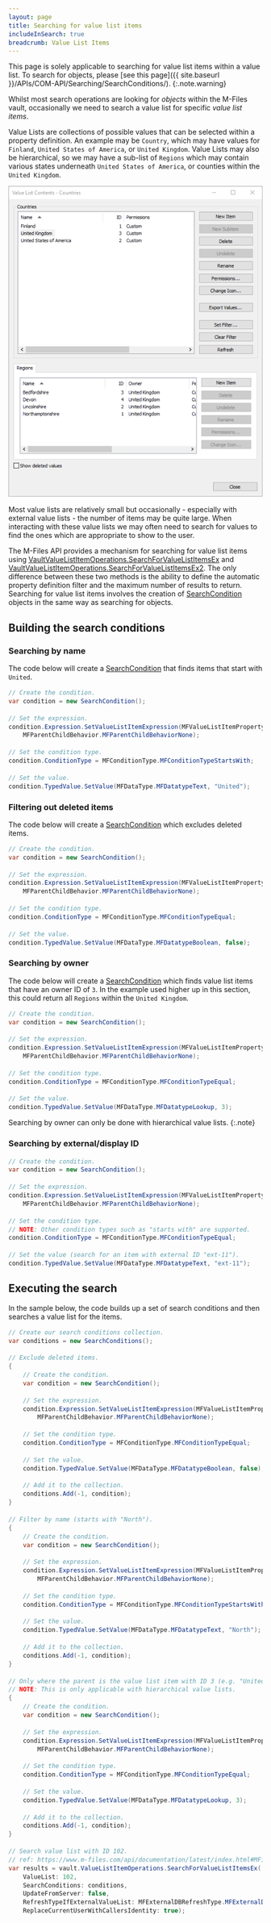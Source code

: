 ```yaml
---
layout: page
title: Searching for value list items
includeInSearch: true
breadcrumb: Value List Items
---
```


This page is solely applicable to searching for value list items within a value list.  To search for objects, please [see this page]({{ site.baseurl }}/APIs/COM-API/Searching/SearchConditions/).
{:.note.warning}

Whilst most search operations are looking for *objects* within the M-Files vault, occasionally we need to search a value list for specific *value list items*.

Value Lists are collections of possible values that can be selected within a property definition.  An example may be `Country`, which may have values for `Finland`, `United States of America`, or `United Kingdom`.  Value Lists may also be hierarchical, so we may have a sub-list of `Regions` which may contain various states underneath `United States of America`, or counties within the `United Kingdom`.

![Hierarchical value lists with items](hierarchical-value-list-items.png)

Most value lists are relatively small but occasionally - especially with external value lists - the number of items may be quite large.  When interacting with these value lists we may often need to search for values to find the ones which are appropriate to show to the user.

The M-Files API provides a mechanism for searching for value list items using [VaultValueListItemOperations.SearchForValueListItemsEx](https://www.m-files.com/api/documentation/latest/index.html#MFilesAPI~VaultValueListItemOperations~SearchForValueListItemsEx.html) and [VaultValueListItemOperations.SearchForValueListItemsEx2](https://www.m-files.com/api/documentation/latest/index.html#MFilesAPI~VaultValueListItemOperations~SearchForValueListItemsEx2.html).  The only difference between these two methods is the ability to define the automatic property definition filter and the maximum number of results to return.  Searching for value list items involves the creation of [SearchCondition](https://www.m-files.com/api/documentation/latest/MFilesAPI~SearchCondition.html) objects in the same way as searching for objects.

## Building the search conditions

### Searching by name

The code below will create a [SearchCondition](https://www.m-files.com/api/documentation/latest/MFilesAPI~SearchCondition.html) that finds items that start with `United`.

```csharp
// Create the condition.
var condition = new SearchCondition();

// Set the expression.
condition.Expression.SetValueListItemExpression(MFValueListItemPropertyDef.MFValueListItemPropertyDefName,
	MFParentChildBehavior.MFParentChildBehaviorNone);

// Set the condition type.
condition.ConditionType = MFConditionType.MFConditionTypeStartsWith;

// Set the value.
condition.TypedValue.SetValue(MFDataType.MFDatatypeText, "United");
```

### Filtering out deleted items

The code below will create a [SearchCondition](https://www.m-files.com/api/documentation/latest/MFilesAPI~SearchCondition.html) which excludes deleted items.

```csharp
// Create the condition.
var condition = new SearchCondition();

// Set the expression.
condition.Expression.SetValueListItemExpression(MFValueListItemPropertyDef.MFValueListItemPropertyDefDeleted,
	MFParentChildBehavior.MFParentChildBehaviorNone);

// Set the condition type.
condition.ConditionType = MFConditionType.MFConditionTypeEqual;

// Set the value.
condition.TypedValue.SetValue(MFDataType.MFDatatypeBoolean, false);
```

### Searching by owner

The code below will create a [SearchCondition](https://www.m-files.com/api/documentation/latest/MFilesAPI~SearchCondition.html) which finds value list items that have an owner ID of `3`.  In the example used higher up in this section, this could return all `Regions` within the `United Kingdom`.

```csharp
// Create the condition.
var condition = new SearchCondition();

// Set the expression.
condition.Expression.SetValueListItemExpression(MFValueListItemPropertyDef.MFValueListItemPropertyDefOwner,
	MFParentChildBehavior.MFParentChildBehaviorNone);

// Set the condition type.
condition.ConditionType = MFConditionType.MFConditionTypeEqual;

// Set the value.
condition.TypedValue.SetValue(MFDataType.MFDatatypeLookup, 3);
```

Searching by owner can only be done with hierarchical value lists.
{:.note}

### Searching by external/display ID

```csharp
// Create the condition.
var condition = new SearchCondition();

// Set the expression.
condition.Expression.SetValueListItemExpression(MFValueListItemPropertyDef.MFValueListItemPropertyDefExtID,
	MFParentChildBehavior.MFParentChildBehaviorNone);

// Set the condition type.
// NOTE: Other condition types such as "starts with" are supported.
condition.ConditionType = MFConditionType.MFConditionTypeEqual;

// Set the value (search for an item with external ID "ext-11").
condition.TypedValue.SetValue(MFDataType.MFDatatypeText, "ext-11");
```

## Executing the search

In the sample below, the code builds up a set of search conditions and then searches a value list for the items.

```csharp
// Create our search conditions collection.
var conditions = new SearchConditions();

// Exclude deleted items.
{	
	// Create the condition.
	var condition = new SearchCondition();

	// Set the expression.
	condition.Expression.SetValueListItemExpression(MFValueListItemPropertyDef.MFValueListItemPropertyDefDeleted,
		MFParentChildBehavior.MFParentChildBehaviorNone);

	// Set the condition type.
	condition.ConditionType = MFConditionType.MFConditionTypeEqual;

	// Set the value.
	condition.TypedValue.SetValue(MFDataType.MFDatatypeBoolean, false);

	// Add it to the collection.
	conditions.Add(-1, condition);
}

// Filter by name (starts with "North").
{	
	// Create the condition.
	var condition = new SearchCondition();

	// Set the expression.
	condition.Expression.SetValueListItemExpression(MFValueListItemPropertyDef.MFValueListItemPropertyDefName,
		MFParentChildBehavior.MFParentChildBehaviorNone);

	// Set the condition type.
	condition.ConditionType = MFConditionType.MFConditionTypeStartsWith;

	// Set the value.
	condition.TypedValue.SetValue(MFDataType.MFDatatypeText, "North");

	// Add it to the collection.
	conditions.Add(-1, condition);
}

// Only where the parent is the value list item with ID 3 (e.g. "United Kingdom").
// NOTE: This is only applicable with hierarchical value lists.
{
	// Create the condition.
	var condition = new SearchCondition();

	// Set the expression.
	condition.Expression.SetValueListItemExpression(MFValueListItemPropertyDef.MFValueListItemPropertyDefOwner,
		MFParentChildBehavior.MFParentChildBehaviorNone);

	// Set the condition type.
	condition.ConditionType = MFConditionType.MFConditionTypeEqual;

	// Set the value.
	condition.TypedValue.SetValue(MFDataType.MFDatatypeLookup, 3);

	// Add it to the collection.
	conditions.Add(-1, condition);
}

// Search value list with ID 102.
// ref: https://www.m-files.com/api/documentation/latest/index.html#MFilesAPI~VaultValueListItemOperations~SearchForValueListItemsEx.html
var results = vault.ValueListItemOperations.SearchForValueListItemsEx(
	ValueList: 102,
	SearchConditions: conditions,
	UpdateFromServer: false,
	RefreshTypeIfExternalValueList: MFExternalDBRefreshType.MFExternalDBRefreshTypeNone,
	ReplaceCurrentUserWithCallersIdentity: true);
```
